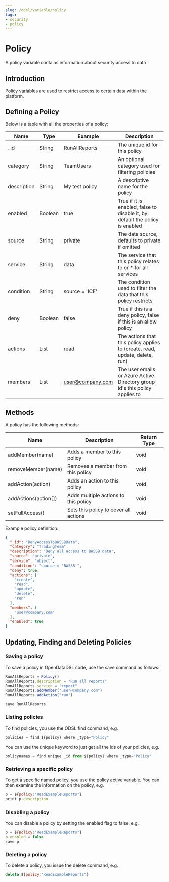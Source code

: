 ```yaml
---
slug: /odsl/variable/policy
tags:
- security
- policy
---
```

Policy
=======================

A policy variable contains information about security access to data

## Introduction

Policy variables are used to restrict access to certain data within the platform.

## Defining a Policy

Below is a table with all the properties of a policy:

|**Name**|**Type**|**Example**|**Description**|
|-|-|-|-|
|_id|String|RunAllReports|The unique id for this policy|
|category|String|TeamUsers|An optional category used for filtering policies|
|description|String|My test policy|A descriptive name for the policy|
|enabled|Boolean|true|True if it is enabled, false to disable it, by default the policy is enabled|
|source|String|private|The data source, defaults to private if omitted|
|service|String|data|The service that this policy relates to or * for all services|
|condition|String|source = 'ICE'|The condition used to filter the data that this policy restricts|
|deny|Boolean|false|True if this is a deny policy, false if this is an allow policy|
|actions|List|read|The actions that this policy applies to (create, read, update, delete, run)|
|members|List|user@company.com|The user emails or Azure Active Directory group id's this policy applies to|

## Methods

A policy has the following methods:

|**Name**|**Description**|**Return Type**|
|-|-|-|
|addMember(name)|Adds a member to this policy|void|
|removeMember(name)|Removes a member from this policy|void|
|addAction(action)|Adds an action to this policy|void|
|addActions(action[])|Adds multiple actions to this policy|void|
|setFullAccess()|Sets this policy to cover all actions|void|

Example policy definition:
```json
{
  "_id": "DenyAccessToBWSSBData",
  "category": "TradingTeam",
  "description": "Deny all access to BWSSB data",
  "source": "private",
  "service": "object",
  "condition": "source = 'BWSSB'",
  "deny": true,
  "actions": [
    "create",
    "read",
    "update",
    "delete",
    "run"
  ],
  "members": [
    "user@company.com"
  ],
  "enabled": true
}
```

## Updating, Finding and Deleting Policies

### Saving a policy

To save a policy in OpenDataDSL code, use the save command as follows:
```js
RunAllReports = Policy()
RunAllReports.description = "Run all reports"
RunAllReports.service = "report"
RunAllReports.addMember("user@company.com")
RunAllReports.addAction("run")

save RunAllReports
```

### Listing policies

To find policies, you use the ODSL find command, e.g.
```js
policies = find ${policy} where _type="Policy"
```
You can use the unique keyword to just get all the ids of your policies, e.g.
```js
policynames = find unique _id from ${policy} where _type="Policy"
```

### Retrieving a specific policy

To get a specific named policy, you use the policy active variable. 
You can then examine the information on the policy, e.g.
```js
p = ${policy:"ReadExampleReports"}
print p.description
```

### Disabling a policy
You can disable a policy by setting the enabled flag to false, e.g.
```js
p = ${policy:"ReadExampleReports"}
p.enabled = false
save p
```


### Deleting a policy

To delete a policy, you issue the delete command, e.g.
```js
delete ${policy:"ReadExampleReports"}
```

